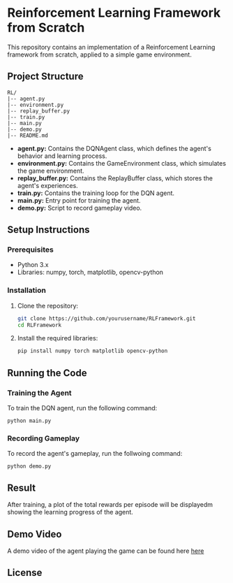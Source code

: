 # Reinforcement Learning Framework from Scratch

This repository contains an implementation of a Reinforcement Learning framework from scratch, applied to a simple game environment.

## Project Structure

```
RL/
|-- agent.py
|-- environment.py
|-- replay_buffer.py
|-- train.py
|-- main.py
|-- demo.py
|-- README.md
```

- **agent.py:** Contains the DQNAgent class, which defines the agent's behavior and learning process.
- **environment.py:** Contains the GameEnvironment class, which simulates the game environment.
- **replay_buffer.py:** Contains the ReplayBuffer class, which stores the agent's experiences.
- **train.py:** Contains the training loop for the DQN agent.
- **main.py:** Entry point for training the agent.
- **demo.py:** Script to record gameplay video.

## Setup Instructions

### Prerequisites
- Python 3.x
- Libraries: numpy, torch, matplotlib, opencv-python

### Installation
1. Clone the repository:
    ```bash
    git clone https://github.com/yourusername/RLFramework.git
    cd RLFramework
    ```

2. Install the required libraries:
    ```bash
    pip install numpy torch matplotlib opencv-python
    ```

## Running the Code

### Training the Agent
To train the DQN agent, run the following command:
```
python main.py
```

### Recording Gameplay
To record the agent's gameplay, run the follwoing command:
```
python demo.py
```

## Result 
After training, a plot of the total rewards per episode will be displayedm showing the learning progress of the agent.

## Demo Video
A demo video of the agent playing the game can be found here [here](https://drive.google.com/file/d/14wACXJGy5b452vsfVd6MLeeF2h4Hyh7N/view?usp=drivesdk)

## License
